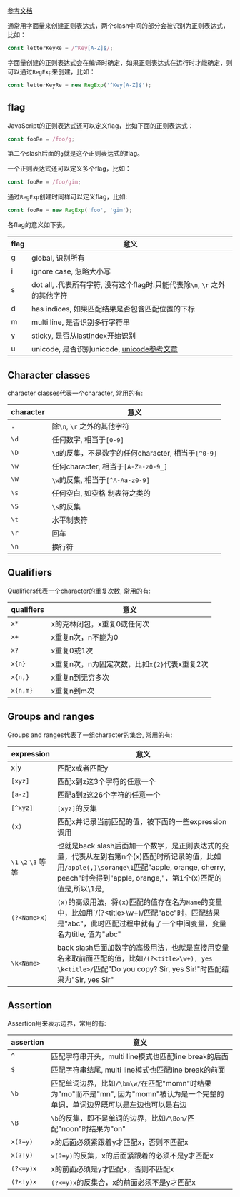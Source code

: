 [参考文档](https://developer.mozilla.org/en-US/docs/Web/JavaScript/Guide/Regular_Expressions)

通常用字面量来创建正则表达式，两个slash中间的部分会被识别为正则表达式，比如：

```js
const letterKeyRe = /^Key[A-Z]$/;
```

字面量创建的正则表达式会在编译时确定，如果正则表达式在运行时才能确定，则可以通过`RegExp`来创建，比如：

```js
const letterKeyRe = new RegExp('^Key[A-Z]$');
```

## flag

JavaScript的正则表达式还可以定义flag，比如下面的正则表达式：

```js
const fooRe = /foo/g;
```

第二个slash后面的`g`就是这个正则表达式的flag。

一个正则表达式还可以定义多个flag，比如：

```js
const fooRe = /foo/gim;
```

通过`RegExp`创建时同样可以定义flag，比如:

```js
const fooRe = new RegExp('foo', 'gim');
```

各flag的意义如下表。

flag | 意义
--- | ---
g | global, 识别所有
i | ignore case, 忽略大小写
s | dot all, .代表所有字符, 没有这个flag时.只能代表除`\n`, `\r` 之外的其他字符
d | has indices, 如果匹配结果是否包含匹配位置的下标
m | multi line, 是否识别多行字符串
y | sticky, 是否从[lastIndex](https://developer.mozilla.org/en-US/docs/Web/JavaScript/Reference/Global_Objects/RegExp/lastIndex)开始识别
u | unicode, 是否识别unicode, [unicode参考文章](https://developer.mozilla.org/en-US/docs/Web/JavaScript/Guide/Regular_Expressions/Unicode_Property_Escapes)

## Character classes

character classes代表一个character, 常用的有:

character | 意义
--- | ---
`.` | 除`\n`, `\r` 之外的其他字符
`\d` | 任何数字, 相当于`[0-9]`
`\D` | `\d`的反集，不是数字的任何character, 相当于`[^0-9]`
`\w` | 任何character, 相当于`[A-Za-z0-9_]`
`\W` | `\w`的反集, 相当于`[^A-Aa-z0-9]`
`\s` | 任何空白, 如空格 制表符之类的
`\S` | `\s`的反集
`\t` | 水平制表符
`\r` | 回车
`\n` | 换行符

## Qualifiers

Qualifiers代表一个character的重复次数, 常用的有:

qualifiers | 意义
--- | ---
`x*` | x的克林闭包，x重复0或任何次
`x+` | x重复n次，n不能为0
`x?` | x重复0或1次
`x{n}` | x重复n次，n为固定次数，比如`x{2}`代表x重复2次
`x{n,}` | x重复n到无穷多次
`x{n,m}` | x重复n到m次

## Groups and ranges

Groups and ranges代表了一组character的集合, 常用的有:

expression | 意义
--- | ---
x\|y | 匹配x或者匹配y
`[xyz]` | 匹配x到z这3个字符的任意一个
`[a-z]` | 匹配a到z这26个字符的任意一个
`[^xyz]` | `[xyz]`的反集
`(x)` | 匹配x并记录当前匹配的值，被下面的一些expression调用
`\1` `\2` `\3` 等等 | 也就是back slash后面加一个数字，是正则表达式的变量，代表从左到右第n个(x)匹配时所记录的值，比如用`/apple(,)\sorange\1`匹配"apple, orange, cherry, peach"时会得到"apple, orange,"，第1个(x)匹配的值是,所以\\1是,
`(?<Name>x)` | `(x)`的高级用法，将`(x)`匹配的值存在名为`Name`的变量中，比如用`/(?\<title>\w+)/匹配"abc"时，匹配结果是"abc"，此时匹配过程中就有了一个中间变量，变量名为title, 值为"abc"
`\k<Name>` | back slash后面加数字的高级用法，也就是直接用变量名来取前面匹配的值，比如`/(?<title>\w+), yes \k<title>/`匹配"Do you copy? Sir, yes Sir!"时匹配结果为"Sir, yes Sir"

## Assertion

Assertion用来表示边界，常用的有:

assertion | 意义
--- | ---
`^` | 匹配字符串开头，multi line模式也匹配line break的后面
`$` | 匹配字符串结尾, multi line模式也匹配line break的前面
`\b` | 匹配单词边界，比如`/\bm\w/`在匹配"momn"时结果为"mo"而不是"mn", 因为"momn"被认为是一个完整的单词，单词边界既可以是左边也可以是右边
`\B` | `\b`的反集，即不是单词的边界，比如`/\Bon/`匹配"noon"时结果为"on"
`x(?=y)` | x的后面必须紧跟着y才匹配x，否则不匹配x
`x(?!y)` | `x(?=y)`的反集，x的后面紧跟着的必须不是y才匹配x
`(?<=y)x` | x的前面必须是y才匹配x，否则不匹配x
`(?<!y)x` | `(?<=y)x`的反集合，x的前面必须不是y才匹配x
